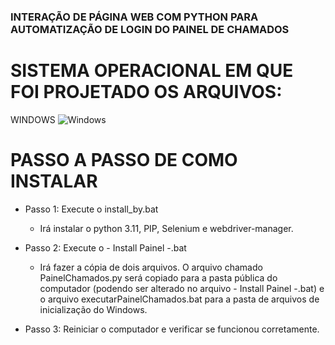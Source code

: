 ### INTERAÇÃO DE PÁGINA WEB COM PYTHON PARA AUTOMATIZAÇÃO DE LOGIN DO PAINEL DE CHAMADOS

# SISTEMA OPERACIONAL EM QUE FOI PROJETADO OS ARQUIVOS:

WINDOWS ![Windows](https://img.shields.io/badge/Windows-000?style=for-the-badge&logo=windows&logoColor=2CA5E0)

# PASSO A PASSO DE COMO INSTALAR

* Passo 1: Execute o install_by.bat
    - Irá instalar o python 3.11, PIP, Selenium e webdriver-manager.

* Passo 2: Execute o - Install Painel -.bat
    - Irá fazer a cópia de dois arquivos. O arquivo chamado PainelChamados.py será copiado para a pasta pública do computador (podendo ser alterado no arquivo - Install Painel -.bat) e o arquivo executarPainelChamados.bat para a pasta de arquivos de inicialização do Windows.

* Passo 3: Reiniciar o computador e verificar se funcionou corretamente. 

